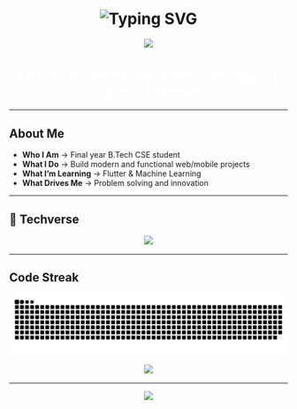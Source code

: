 <h1 align="center">
  <img src="https://readme-typing-svg.herokuapp.com?font=Press+Start+2P&size=35&duration=3000&pause=1000&color=FF69B4&center=true&vCenter=true&width=600&lines=Heizel+Ann+Joseph" alt="Typing SVG" />
</h1>

<p align="center">
  <img src="https://i.pinimg.com/originals/f6/67/76/f66776f10e13af7e1e76c7315bbf6e6f.gif" width="800" />
</p>

<h2 align="center" style="color:white; font-family:monospace; font-size:24px;">
  Practice makes perfect, debugging makes legends
</h2>

---



## About Me  

- **Who I Am** → Final year B.Tech CSE student  
- **What I Do** → Build modern and functional web/mobile projects  
- **What I’m Learning** → Flutter & Machine Learning  
- **What Drives Me** → Problem solving and innovation  

---


## 🚀 Techverse  
<p align="center">
  <img src="https://skillicons.dev/icons?i=html,css,js,flutter,react,git,figma" />
</p>

---

## Code Streak
<p align="center">
  <img src="https://github.com/Platane/snk/raw/output/github-contribution-grid-snake.svg" alt="snake animation" />
</p>

<p align="center">
  <img src="https://github-widgetbox.vercel.app/api/profile?username=heizelannjoseph&data=followers,repositories,stars,commits&theme=radical" />
</p>

---

<p align="center">
  <img src="https://capsule-render.vercel.app/api?type=waving&color=FF69B4&height=120&section=footer"/>
</p>
